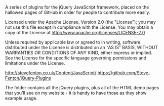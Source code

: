 A series of plugins for the jQuery JavaScript framework, placed on the hallowed pages of GitHub in order for people to contribute more easily.

Licensed under the Apache License, Version 2.0 (the "License"); you may not use this file except in compliance with the License. You may obtain a copy of the License at http://www.apache.org/licenses/LICENSE-2.0

Unless required by applicable law or agreed to in writing, software distributed under the License is distributed on an "AS IS" BASIS, WITHOUT WARRANTIES OR CONDITIONS OF ANY KIND, either express or implied. See the License for the specific language governing permissions and limitations under the License.

http://stevefenton.co.uk/Content/JavaScript/
https://github.com/Steve-Fenton/jQuery-Plugins

The folder contains all the jQuery plugins, plus all of the HTML demo pages that you'll see on my website - it is handy to have those as they show example usage.